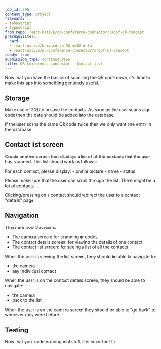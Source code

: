 ```yaml
---
_db_id: 796
content_type: project
flavours:
- javascript
- typescript
from_repo: react-native/qr-conference-connector/proof-of-concept
prerequisites:
  hard:
  - react-native/harvard-cs-50-m/08-data
  - react-native/qr-conference-connector/proof-of-concept
ready: true
submission_type: continue_repo
title: QR conference connector - Contact list
---
```


Now that you have the basics of scanning the QR code down, it's time to make this app into something genuinely useful.

## Storage 

Make use of SQLite to save the contacts. As soon as the user scans a qr code then the data should be added into the database.

If the user scans the same QR code twice then we only want one entry in the database.

## Contact list screen 

Create another screen that displays a list of all the contacts that the user has scanned.  This list should work as follows:

For each contact, please display:
    - profile picture
    - name
    - status

Please make sure that the user can scroll through the list. There might be a lot of contacts.

Clicking/pressing on a contact should redirect the user to a contact "details" page

## Navigation 

There are now 3 screens:

- The camera screen: for scanning qr codes.
- The contact details screen: for viewing the details of one contact
- The contact list screen: for seeing a list of all the contacts 

When the user is viewing the list screen, they should be able to navigate to:

- the camera
- any individual contact

When the user is on the contact details screen, they should be able to navigate:

- the camera
- back to the list

When the user is on the camera screen they should be able to "go back" to wherever they were before.


## Testing 

Now that your code is doing real stuff, it is important to